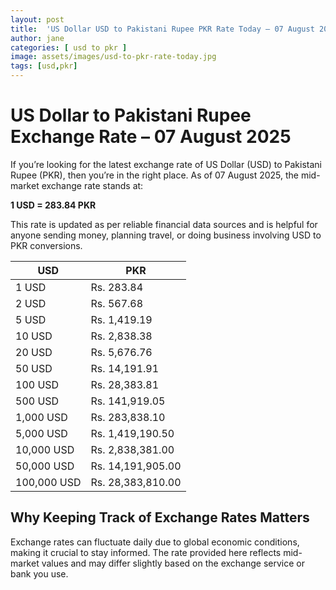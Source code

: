 ```yaml
---
layout: post
title:  'US Dollar USD to Pakistani Rupee PKR Rate Today – 07 August 2025'
author: jane
categories: [ usd to pkr ]
image: assets/images/usd-to-pkr-rate-today.jpg
tags: [usd,pkr]
---
```


# US Dollar to Pakistani Rupee Exchange Rate – 07 August 2025

If you’re looking for the latest exchange rate of US Dollar (USD) to Pakistani Rupee (PKR), then you’re in the right place. As of 07 August 2025, the mid-market exchange rate stands at:

**1 USD = 283.84 PKR**

This rate is updated as per reliable financial data sources and is helpful for anyone sending money, planning travel, or doing business involving USD to PKR conversions.

| USD | PKR |
| --- | --- |
| 1 USD | Rs. 283.84 |
| 2 USD | Rs. 567.68 |
| 5 USD | Rs. 1,419.19 |
| 10 USD | Rs. 2,838.38 |
| 20 USD | Rs. 5,676.76 |
| 50 USD | Rs. 14,191.91 |
| 100 USD | Rs. 28,383.81 |
| 500 USD | Rs. 141,919.05 |
| 1,000 USD | Rs. 283,838.10 |
| 5,000 USD | Rs. 1,419,190.50 |
| 10,000 USD | Rs. 2,838,381.00 |
| 50,000 USD | Rs. 14,191,905.00 |
| 100,000 USD | Rs. 28,383,810.00 |


## Why Keeping Track of Exchange Rates Matters

Exchange rates can fluctuate daily due to global economic conditions, making it crucial to stay informed. The rate provided here reflects mid-market values and may differ slightly based on the exchange service or bank you use.
